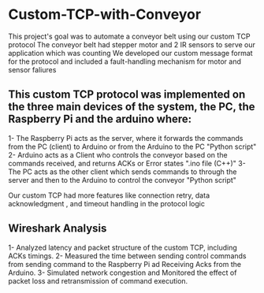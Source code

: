 # Custom-TCP-with-Conveyor
This project's goal was to automate a conveyor belt using our custom TCP protocol 
The conveyor belt had stepper motor and 2 IR sensors to serve our application which was counting
We developed our custom message format for the protocol and included a fault-handling mechanism for motor and sensor faliures

## This custom TCP protocol was implemented on the three main devices of the system, the PC, the Raspberry Pi and the arduino where:
  1- The Raspberry Pi acts as the server, where it forwards the commands from the PC (client) to Arduino or from the Arduino to the PC "Python script"
  2- Arduino acts as a Client who controls the conveyor based on the commands received, and returns ACKs or Error states ".ino file (C++)"
  3- The PC acts as the other client which sends commands to through the server and then to the Arduino to control the conveyor "Python script"

Our custom TCP had more features like connection retry, data acknowledgment , and timeout handling in the protocol logic

## Wireshark Analysis
 1- Analyzed latency and packet structure of the custom TCP, including ACKs timings.
 2- Measured the time between sending control commands from sending command to the Raspberry Pi ad Receiving Acks from the Arduino.
 3- Simulated network congestion and Monitored the effect of packet loss and retransmission of command execution.

